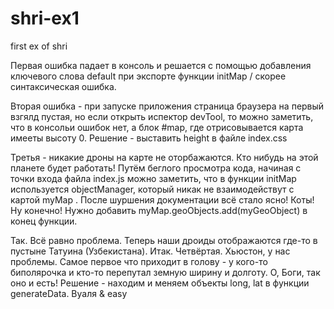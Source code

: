 # shri-ex1
first ex of shri

Первая ошибка падает в консоль и решается с помощью добавления ключевого слова default при экспорте функции initMap / скорее синтаксическая ошибка.

Вторая ошибка - при запуске приложения страница браузера на первый взгялд пустая, но если открыть испектор devTool, то можно заметить, что в консольи ошибок нет, а блок #map, где отрисовывается карта имееты высоту 0. Решение - выставить height в файле index.css

Третья - никакие дроны на карте не оторбажаются. Кто нибудь на этой планете будет работать!
Путём беглого просмотра кода, начиная с точки входа файла index.js можно заметить, что в функции initMap используется objectManager, который никак не взаимодействут с картой myMap . После шуршения документации всё стало ясно! Коты! Ну конечно! Нужно добавить myMap.geoObjects.add(myGeoObject) в конец функции.

Так. Всё равно проблема. Теперь наши дроиды отображаются где-то в пустыне Татуина (Узбекистана).
Итак. Четвёртая. Хьюстон, у нас проблемы. Самое первое что приходит в голову - у кого-то биполярочка и кто-то перепутал земную ширину и долготу. О, Боги, так оно и есть! 
Решение - находим и меняем объекты long, lat в функции generateData. Вуаля & easy
